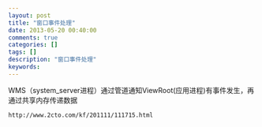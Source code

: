 ```yaml
---
layout: post
title: "窗口事件处理"
date: 2013-05-20 00:40:00 
comments: true
categories: []
tags: []
description: "窗口事件处理"
keywords: 
---
```



 
  
   
    
    
   
  
 
 
  
   
   
  
 
 
  
   WMS（system_server进程）通过管道通知ViewRoot(应用进程)有事件发生，再通过共享内存传递数据
  
 
 
  
   
   
  
 
 
  
   
   
  
 
 
  
   
    http://www.2cto.com/kf/201111/111715.html
   
  
  
  
 


